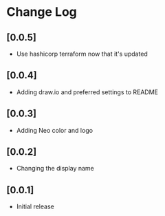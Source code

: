 # Change Log

## [0.0.5]

- Use hashicorp terraform now that it's updated

## [0.0.4]

- Adding draw.io and preferred settings to README

## [0.0.3]

- Adding Neo color and logo

## [0.0.2]

- Changing the display name

## [0.0.1]

- Initial release
